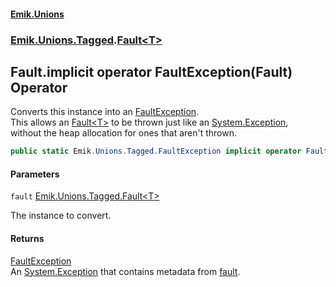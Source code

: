 #### [Emik.Unions](index.md 'index')
### [Emik.Unions.Tagged](Emik.Unions.Tagged.md 'Emik.Unions.Tagged').[Fault&lt;T&gt;](Fault_T_.md 'Emik.Unions.Tagged.Fault<T>')

## Fault<T>.implicit operator FaultException(Fault<T>) Operator

Converts this instance into an [FaultException](FaultException.md 'Emik.Unions.Tagged.FaultException').  
This allows an [Fault&lt;T&gt;](Fault_T_.md 'Emik.Unions.Tagged.Fault<T>') to be thrown just like an [System.Exception](https://docs.microsoft.com/en-us/dotnet/api/System.Exception 'System.Exception'),  
without the heap allocation for ones that aren't thrown.

```csharp
public static Emik.Unions.Tagged.FaultException implicit operator FaultException(Emik.Unions.Tagged.Fault<T> fault);
```
#### Parameters

<a name='Emik.Unions.Tagged.Fault_T_.op_ImplicitEmik.Unions.Tagged.FaultException(Emik.Unions.Tagged.Fault_T_).fault'></a>

`fault` [Emik.Unions.Tagged.Fault&lt;](Fault_T_.md 'Emik.Unions.Tagged.Fault<T>')[T](Fault_T_.md#Emik.Unions.Tagged.Fault_T_.T 'Emik.Unions.Tagged.Fault<T>.T')[&gt;](Fault_T_.md 'Emik.Unions.Tagged.Fault<T>')

The instance to convert.

#### Returns
[FaultException](FaultException.md 'Emik.Unions.Tagged.FaultException')  
An [System.Exception](https://docs.microsoft.com/en-us/dotnet/api/System.Exception 'System.Exception') that contains metadata from [fault](Fault_T_.op_Implicit(Fault).md#Emik.Unions.Tagged.Fault_T_.op_ImplicitEmik.Unions.Tagged.FaultException(Emik.Unions.Tagged.Fault_T_).fault 'Emik.Unions.Tagged.Fault<T>.op_Implicit Emik.Unions.Tagged.FaultException(Emik.Unions.Tagged.Fault<T>).fault').